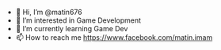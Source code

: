 - 👋 Hi, I’m @matin676
- 👀 I’m interested in Game Development
- 🌱 I’m currently learning Game Dev
- 📫 How to reach me https://www.facebook.com/matin.imam
<!---
matin676/matin676 is a ✨ special ✨ repository because its `README.md` (this file) appears on your GitHub profile.
You can click the Preview link to take a look at your changes.
--->
